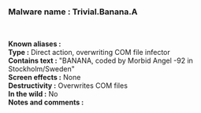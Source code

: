 <h3>Malware name	: Trivial.Banana.A</h3><br>

**Known aliases :** <br>
**Type :** Direct action, overwriting COM file infector<br>
**Contains text	:** "BANANA, coded by Morbid Angel -92 in Stockholm/Sweden"<br>
**Screen effects	:** None<br>
**Destructivity	:** Overwrites COM files<br>
**In the wild	:** No<br>
**Notes and comments	:** <br>
 





